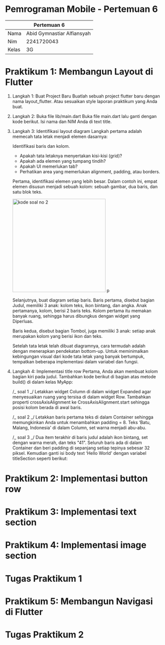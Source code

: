 # Pemrograman Mobile - Pertemuan 6

<table>
    <thead>
        <th style="text-align: center;" colspan="2">Pertemuan 6</th>
    </thead>
    <tbody>
        <tr>
            <td>Nama</td>
            <td>Abid Gymnastiar Alfiansyah</td>
        </tr>
        <tr>
            <td>Nim</td>
            <td>2241720043</td>
        </tr>
        <tr>
            <td>Kelas</td>
            <td>3G</td>
        </tr>
    </tbody>
</table>

# Praktikum 1: Membangun Layout di Flutter

1. Langkah 1: Buat Project Baru
   Buatlah sebuah project flutter baru dengan nama layout_flutter. Atau sesuaikan style laporan praktikum yang Anda buat.
2. Langkah 2: Buka file lib/main.dart
   Buka file main.dart lalu ganti dengan kode berikut. Isi nama dan NIM Anda di text title.
3. Langkah 3: Identifikasi layout diagram
   Langkah pertama adalah memecah tata letak menjadi elemen dasarnya:

   Identifikasi baris dan kolom.

   - Apakah tata letaknya menyertakan kisi-kisi (grid)?
   - Apakah ada elemen yang tumpang tindih?
   - Apakah UI memerlukan tab?
   - Perhatikan area yang memerlukan alignment, padding, atau borders.

   Pertama, identifikasi elemen yang lebih besar. Dalam contoh ini, empat elemen disusun menjadi sebuah kolom: sebuah gambar, dua baris, dan satu blok teks.

   <img src="../../docs/pertemuan6/1.png" alt="kode soal no 2" width="300">
   p

   <!-- ![kode soal no 2](../../docs/pertemuan6/1.png) -->

   Selanjutnya, buat diagram setiap baris. Baris pertama, disebut bagian Judul, memiliki 3 anak: kolom teks, ikon bintang, dan angka. Anak pertamanya, kolom, berisi 2 baris teks. Kolom pertama itu memakan banyak ruang, sehingga harus dibungkus dengan widget yang Diperluas.

   Baris kedua, disebut bagian Tombol, juga memiliki 3 anak: setiap anak merupakan kolom yang berisi ikon dan teks.

   Setelah tata letak telah dibuat diagramnya, cara termudah adalah dengan menerapkan pendekatan bottom-up. Untuk meminimalkan kebingungan visual dari kode tata letak yang banyak bertumpuk, tempatkan beberapa implementasi dalam variabel dan fungsi.

4. Langkah 4: Implementasi title row
   Pertama, Anda akan membuat kolom bagian kiri pada judul. Tambahkan kode berikut di bagian atas metode build() di dalam kelas MyApp:

   /_ soal 1 _/ Letakkan widget Column di dalam widget Expanded agar menyesuaikan ruang yang tersisa di dalam widget Row. Tambahkan properti crossAxisAlignment ke CrossAxisAlignment.start sehingga posisi kolom berada di awal baris.

   /_ soal 2 _/ Letakkan baris pertama teks di dalam Container sehingga memungkinkan Anda untuk menambahkan padding = 8. Teks ‘Batu, Malang, Indonesia' di dalam Column, set warna menjadi abu-abu.

   /_ soal 3 _/ Dua item terakhir di baris judul adalah ikon bintang, set dengan warna merah, dan teks "41". Seluruh baris ada di dalam Container dan beri padding di sepanjang setiap tepinya sebesar 32 piksel. Kemudian ganti isi body text ‘Hello World' dengan variabel titleSection seperti berikut:

# Praktikum 2: Implementasi button row

# Praktikum 3: Implementasi text section

# Praktikum 4: Implementasi image section

# Tugas Praktikum 1

# Praktikum 5: Membangun Navigasi di Flutter

# Tugas Praktikum 2
